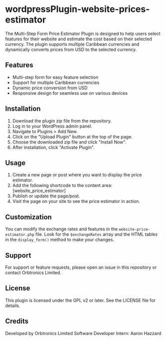 # wordpressPlugin-website-prices-estimator
The Multi-Step Form Price Estimator Plugin is designed to help users select features for their website and estimate the cost based on their selected currency. The plugin supports multiple Caribbean currencies and dynamically converts prices from USD to the selected currency.

## Features

- Multi-step form for easy feature selection
- Support for multiple Caribbean currencies
- Dynamic price conversion from USD
- Responsive design for seamless use on various devices

## Installation

1. Download the plugin zip file from the repository.
2. Log in to your WordPress admin panel.
3. Navigate to Plugins > Add New.
4. Click on the "Upload Plugin" button at the top of the page.
5. Choose the downloaded zip file and click "Install Now".
6. After installation, click "Activate Plugin".

## Usage

1. Create a new page or post where you want to display the price estimator.
2. Add the following shortcode to the content area: [website_price_estimator]
3. Publish or update the page/post.
4. Visit the page on your site to see the price estimator in action.

## Customization

You can modify the exchange rates and features in the `website-price-estimator.php` file. Look for the `$exchangeRates` array and the HTML tables in the `display_form()` method to make your changes.

## Support

For support or feature requests, please open an issue in this repository or contact Orbtronics Limited.

## License

This plugin is licensed under the GPL v2 or later. See the LICENSE file for details.

## Credits

Developed by Orbtronics Limited
Software Developer Intern: Aaron Hazzard